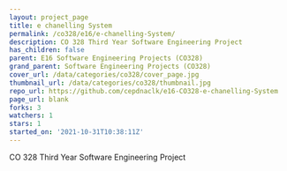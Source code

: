 ```yaml
---
layout: project_page
title: e chanelling System
permalink: /co328/e16/e-chanelling-System/
description: CO 328 Third Year Software Engineering Project
has_children: false
parent: E16 Software Engineering Projects (CO328)
grand_parent: Software Engineering Projects (CO328)
cover_url: /data/categories/co328/cover_page.jpg
thumbnail_url: /data/categories/co328/thumbnail.jpg
repo_url: https://github.com/cepdnaclk/e16-CO328-e-chanelling-System
page_url: blank
forks: 3
watchers: 1
stars: 1
started_on: '2021-10-31T10:38:11Z'
---
```


CO 328 Third Year Software Engineering Project
